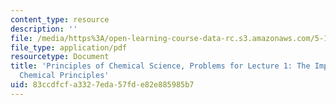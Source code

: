 ```yaml
---
content_type: resource
description: ''
file: /media/https%3A/open-learning-course-data-rc.s3.amazonaws.com/5-111sc-principles-of-chemical-science-fall-2014/83ccdfcfa3327eda57fde82e885985b7_MIT5_111F14_ProbReview.pdf
file_type: application/pdf
resourcetype: Document
title: 'Principles of Chemical Science, Problems for Lecture 1: The Importance of
  Chemical Principles'
uid: 83ccdfcf-a332-7eda-57fd-e82e885985b7
---
```

